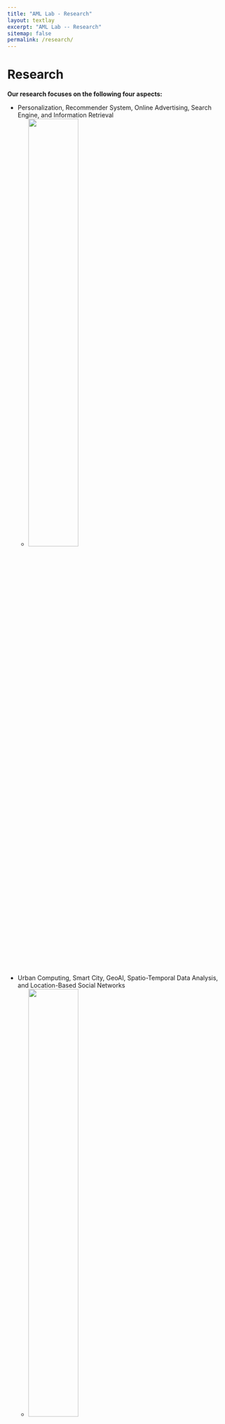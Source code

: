```yaml
---
title: "AML Lab - Research"
layout: textlay
excerpt: "AML Lab -- Research"
sitemap: false
permalink: /research/
---
```


# Research
**Our research focuses on the following four aspects:**
- Personalization, Recommender System, Online Advertising, Search Engine, and Information Retrieval
  -  <img src="{{ site.url }}{{ site.baseurl }}/images/respic/rec.jpg" class="img-responsive" width="50%" style="float: center" />
- Urban Computing, Smart City, GeoAI, Spatio-Temporal Data Analysis, and Location-Based Social Networks
  -  <img src="{{ site.url }}{{ site.baseurl }}/images/respic/ubcom.png" class="img-responsive" width="50%" style="float: center" />
- Theoretical Machine Learning: Deep Reinforcement Learning, AutoML, Graph Learning, Trustworthy AI, and Multimodal ML
  -  <img src="{{ site.url }}{{ site.baseurl }}/images/respic/ml.jpeg" class="img-responsive" width="50%" style="float: center" />
- AI + X: Education, Healthcare, Carbon Neutral, Social Computing, E-commerce, Finance, and Ecosystem
  -  <img src="{{ site.url }}{{ site.baseurl }}/images/respic/ai.jpg" class="img-responsive" width="50%" style="float: center" />
